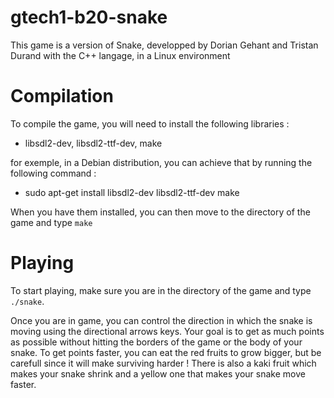 # gtech1-b20-snake

This game is a version of Snake, developped by Dorian Gehant and Tristan Durand with the C++ langage, in a Linux environment


# Compilation

To compile the game, you will need to install the following libraries :
- libsdl2-dev, libsdl2-ttf-dev, make

for exemple, in a Debian distribution, you can achieve that by running the following command :
- sudo apt-get install libsdl2-dev libsdl2-ttf-dev make

When you have them installed, you can then move to the directory of the game and type `make`


# Playing

To start playing, make sure you are in the directory of the game and type `./snake`.

Once you are in game, you can control the direction in which the snake is moving using the directional arrows keys. 
Your goal is to get as much points as possible without hitting the borders of the game or the body of your snake. 
To get points faster, you can eat the red fruits to grow bigger, but be carefull since it will make surviving harder !
There is also a kaki fruit which makes your snake shrink and a yellow one that makes your snake move faster.